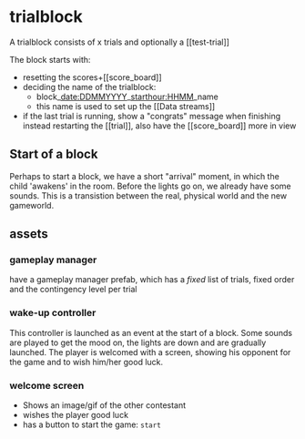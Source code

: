 # trialblock

A trialblock consists of x trials and optionally a [[test-trial]]

The block starts with:
- resetting the scores+[[score_board]]
- deciding the name of the trialblock:
	- block\_<date:DDMMYYYY>\_<starthour:HHMM>\_name
	- this name is used to set up the [[Data streams]]
- if the last trial is running, show a "congrats" message when finishing instead restarting the [[trial]], also have the [[score_board]] more in view



## Start of a block

Perhaps to start a block, we have a short "arrival" moment, in which the child 'awakens' in the room. Before the lights go on, we already have some sounds. This is a transistion between the real, physical world and the new gameworld.

## assets

### gameplay manager

have a gameplay manager prefab, which has a *fixed* list of trials, fixed order and the contingency level per trial

### wake-up controller

This controller is launched as an event at the start of a block. Some sounds are played to get the mood on, the lights are down and are gradually launched. The player is welcomed with a screen, showing his opponent for the game and to wish him/her good luck.

### welcome screen
- Shows an image/gif of the other contestant
- wishes the player good luck
- has a button to start the game: `start`